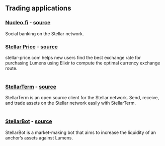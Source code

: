 ## Trading applications
### [Nucleo.fi](https://nucleo.fi) - [source](https://github.com/mikeyrf/nucleo)   
Social banking on the Stellar network.
&nbsp; 

### [Stellar Price](http://stellar-price.com/) - [source](https://github.com/andruby/pricey)   
stellar-price<span>.com helps new users find the best exchange rate for purchasing Lumens using Elixir to compute the optimal currency exchange route.  
&nbsp;

### [StellarTerm](https://stellarterm.com/) - [source](https://github.com/irisli/stellarterm)   
StellarTerm is an open source client for the Stellar network. Send, receive, and trade assets on the Stellar network easily with StellarTerm.   
&nbsp;

### [StellarBot](https://stellarbot.top/) - [source](https://github.com/ety001/stellar-bot)   
StellarBot is a market-making bot that aims to increase the liquidity of an anchor’s assets against Lumens.   
&nbsp;

